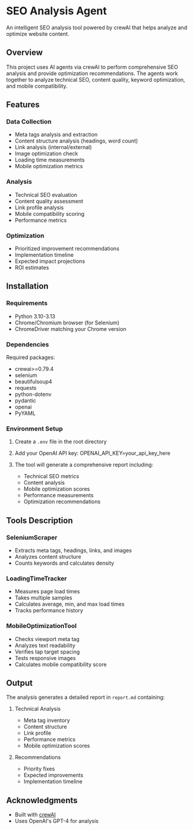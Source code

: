 # SEO Analysis Agent

An intelligent SEO analysis tool powered by crewAI that helps analyze and optimize website content.

## Overview

This project uses AI agents via crewAI to perform comprehensive SEO analysis and provide optimization recommendations. The agents work together to analyze technical SEO, content quality, keyword optimization, and mobile compatibility.

## Features

### Data Collection
- Meta tags analysis and extraction
- Content structure analysis (headings, word count)
- Link analysis (internal/external)
- Image optimization check
- Loading time measurements
- Mobile optimization metrics

### Analysis
- Technical SEO evaluation
- Content quality assessment
- Link profile analysis
- Mobile compatibility scoring
- Performance metrics

### Optimization
- Prioritized improvement recommendations
- Implementation timeline
- Expected impact projections
- ROI estimates


## Installation

### Requirements
- Python 3.10-3.13
- Chrome/Chromium browser (for Selenium)
- ChromeDriver matching your Chrome version

### Dependencies
Required packages:
- crewai>=0.79.4
- selenium
- beautifulsoup4
- requests
- python-dotenv
- pydantic
- openai
- PyYAML

### Environment Setup
1. Create a `.env` file in the root directory
2. Add your OpenAI API key:
OPENAI_API_KEY=your_api_key_here


3. The tool will generate a comprehensive report including:
   - Technical SEO metrics
   - Content analysis
   - Mobile optimization scores
   - Performance measurements
   - Optimization recommendations

## Tools Description

### SeleniumScraper
- Extracts meta tags, headings, links, and images
- Analyzes content structure
- Counts keywords and calculates density

### LoadingTimeTracker
- Measures page load times
- Takes multiple samples
- Calculates average, min, and max load times
- Tracks performance history

### MobileOptimizationTool
- Checks viewport meta tag
- Analyzes text readability
- Verifies tap target spacing
- Tests responsive images
- Calculates mobile compatibility score

## Output

The analysis generates a detailed report in `report.md` containing:
1. Technical Analysis
   - Meta tag inventory
   - Content structure
   - Link profile
   - Performance metrics
   - Mobile optimization scores

2. Recommendations
   - Priority fixes
   - Expected improvements
   - Implementation timeline

## Acknowledgments

- Built with [crewAI](https://github.com/joaomdmoura/crewAI)
- Uses OpenAI's GPT-4 for analysis